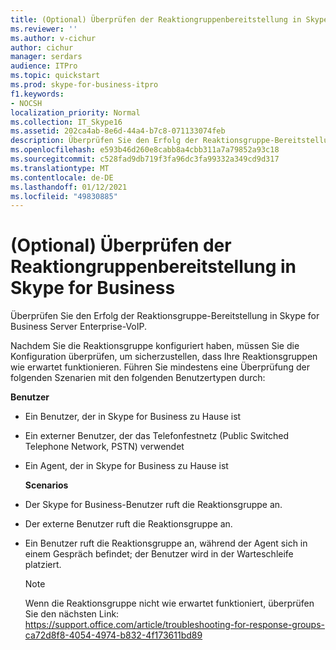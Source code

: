 ```yaml
---
title: (Optional) Überprüfen der Reaktiongruppenbereitstellung in Skype for Business
ms.reviewer: ''
ms.author: v-cichur
author: cichur
manager: serdars
audience: ITPro
ms.topic: quickstart
ms.prod: skype-for-business-itpro
f1.keywords:
- NOCSH
localization_priority: Normal
ms.collection: IT_Skype16
ms.assetid: 202ca4ab-8e6d-44a4-b7c8-071133074feb
description: Überprüfen Sie den Erfolg der Reaktionsgruppe-Bereitstellung in Skype for Business Server Enterprise-VoIP.
ms.openlocfilehash: e593b46d260e8cabb8a4cbb311a7a79852a93c18
ms.sourcegitcommit: c528fad9db719f3fa96dc3fa99332a349cd9d317
ms.translationtype: MT
ms.contentlocale: de-DE
ms.lasthandoff: 01/12/2021
ms.locfileid: "49830885"
---
```

# <a name="optional-verify-response-group-deployment-in-skype-for-business"></a>(Optional) Überprüfen der Reaktiongruppenbereitstellung in Skype for Business
 
Überprüfen Sie den Erfolg der Reaktionsgruppe-Bereitstellung in Skype for Business Server Enterprise-VoIP.
  
Nachdem Sie die Reaktionsgruppe konfiguriert haben, müssen Sie die Konfiguration überprüfen, um sicherzustellen, dass Ihre Reaktionsgruppen wie erwartet funktionieren. Führen Sie mindestens eine Überprüfung der folgenden Szenarien mit den folgenden Benutzertypen durch:
  
 **Benutzer**
  
- Ein Benutzer, der in Skype for Business zu Hause ist
    
- Ein externer Benutzer, der das Telefonfestnetz (Public Switched Telephone Network, PSTN) verwendet
    
- Ein Agent, der in Skype for Business zu Hause ist
    
  **Scenarios**
  
- Der Skype for Business-Benutzer ruft die Reaktionsgruppe an.
    
- Der externe Benutzer ruft die Reaktionsgruppe an.
    
- Ein Benutzer ruft die Reaktionsgruppe an, während der Agent sich in einem Gespräch befindet; der Benutzer wird in der Warteschleife platziert.

    > [!NOTE]
    > Wenn die Reaktionsgruppe nicht wie erwartet funktioniert, überprüfen Sie den nächsten Link: https://support.office.com/article/troubleshooting-for-response-groups-ca72d8f8-4054-4974-b832-4f173611bd89
    

